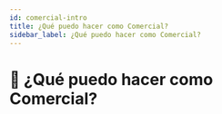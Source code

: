 ```yaml
---
id: comercial-intro
title: ¿Qué puedo hacer como Comercial?
sidebar_label: ¿Qué puedo hacer como Comercial?
---
```


# 🧾 ¿Qué puedo hacer como Comercial?